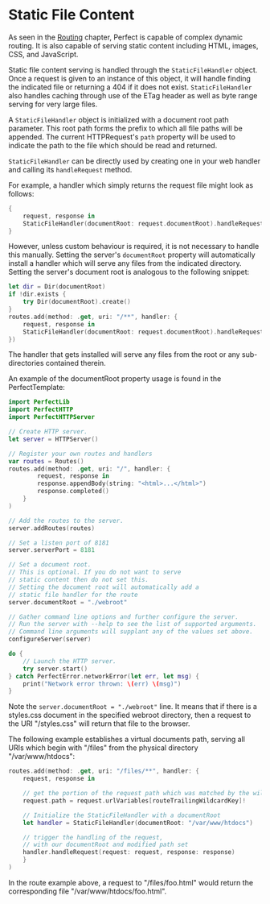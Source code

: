 # Static File Content

As seen in the [Routing](https://github.com/PerfectlySoft/PerfectDocs/blob/master/guide/routing.md) chapter, Perfect is capable of complex dynamic routing. It is also capable of serving static content including HTML, images, CSS, and JavaScript.

Static file content serving is handled through the ```StaticFileHandler``` object. Once a request is given to an instance of this object, it will handle finding the indicated file or returning a 404 if it does not exist. ```StaticFileHandler``` also handles caching through use of the ETag header as well as byte range serving for very large files.

A ```StaticFileHandler``` object is initialized with a document root path parameter. This root path forms the prefix to which all file paths will be appended. The current HTTPRequest's ```path``` property will be used to indicate the path to the file which should be read and returned.

```StaticFileHandler``` can be directly used by creating one in your web handler and calling its ```handleRequest``` method.

For example, a handler which simply returns the request file might look as follows:

```swift
{
	request, response in
	StaticFileHandler(documentRoot: request.documentRoot).handleRequest(request: request, response: response)
}
```

However, unless custom behaviour is required, it is not necessary to handle this manually. Setting the server's ```documentRoot``` property will automatically install a handler which will serve any files from the indicated directory. Setting the server's document root is analogous to the following snippet:

```swift
let dir = Dir(documentRoot)
if !dir.exists {
	try Dir(documentRoot).create()
}
routes.add(method: .get, uri: "/**", handler: {
	request, response in
	StaticFileHandler(documentRoot: request.documentRoot).handleRequest(request: request, response: response)
})
```

The handler that gets installed will serve any files from the root or any sub-directories contained therein.

An example of the documentRoot property usage is found in the PerfectTemplate:

``` swift
import PerfectLib
import PerfectHTTP
import PerfectHTTPServer

// Create HTTP server.
let server = HTTPServer()

// Register your own routes and handlers
var routes = Routes()
routes.add(method: .get, uri: "/", handler: {
		request, response in
		response.appendBody(string: "<html>...</html>")
		response.completed()
	}
)

// Add the routes to the server.
server.addRoutes(routes)

// Set a listen port of 8181
server.serverPort = 8181

// Set a document root.
// This is optional. If you do not want to serve 
// static content then do not set this.
// Setting the document root will automatically add a 
// static file handler for the route
server.documentRoot = "./webroot"

// Gather command line options and further configure the server.
// Run the server with --help to see the list of supported arguments.
// Command line arguments will supplant any of the values set above.
configureServer(server)

do {
	// Launch the HTTP server.
	try server.start()
} catch PerfectError.networkError(let err, let msg) {
	print("Network error thrown: \(err) \(msg)")
}

``` 

Note the `server.documentRoot = "./webroot"` line. It means that if there is a styles.css document in the specified webroot directory, then a request to the URI "/styles.css" will return that file to the browser.

The following example establishes a virtual documents path, serving all URIs which begin with "/files" from the physical directory "/var/www/htdocs":

``` swift
routes.add(method: .get, uri: "/files/**", handler: {
	request, response in

	// get the portion of the request path which was matched by the wildcard
	request.path = request.urlVariables[routeTrailingWildcardKey]!

	// Initialize the StaticFileHandler with a documentRoot
	let handler = StaticFileHandler(documentRoot: "/var/www/htdocs")

	// trigger the handling of the request, 
	// with our documentRoot and modified path set
	handler.handleRequest(request: request, response: response)
	}
)
```

In the route example above, a request to "/files/foo.html" would return the corresponding file "/var/www/htdocs/foo.html".

